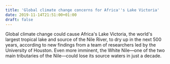 ```yaml
---
title: 'Global climate change concerns for Africa''s Lake Victoria'
date: 2019-11-14T21:51:00+01:00
draft: false
---
```


Global climate change could cause Africa's Lake Victoria, the world's largest tropical lake and source of the Nile River, to dry up in the next 500 years, according to new findings from a team of researchers led by the University of Houston. Even more imminent, the White Nile—one of the two main tributaries of the Nile—could lose its source waters in just a decade.